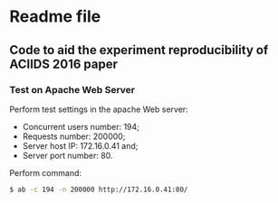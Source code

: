 # Readme file
## Code to aid the experiment reproducibility of ACIIDS 2016 paper

### Test on Apache Web Server
Perform test settings in the apache Web server:

  - Concurrent users number: 194;
  - Requests number: 200000;
  - Server host IP: 172.16.0.41 and;
  - Server port number: 80.

Perform command:
```sh
$ ab -c 194 -n 200000 http://172.16.0.41:80/
```